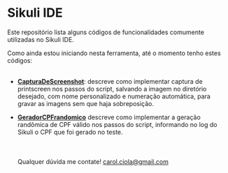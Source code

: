 # Sikuli IDE

Este repositório  lista  alguns códigos de funcionalidades comumente utilizadas no Sikuli IDE. 

Como ainda estou iniciando nesta ferramenta, até o momento tenho estes códigos:
<br></br>
- <a href="https://github.com/CarolCiola/SikuliIDE/blob/master/CapturaDeScreenshot.md"><b>CapturaDeScreenshot</b></a>: descreve como implementar captura de printscreen nos passos do script, salvando a imagem no diretório desejado, com nome personalizado e numeração automática, para gravar as imagens sem que haja sobreposição.

- <a href="https://github.com/CarolCiola/SikuliIDE/blob/master/GeradorCPFrandomico"><b>GeradorCPFrandomico</b></a> descreve como implementar a geração randômica de CPF válido nos passos do script, informando no log do Sikuli o CPF que foi gerado no teste.
<br></br><br></br>
Qualquer dúvida me contate! carol.ciola@gmail.com
